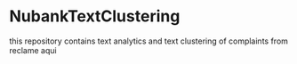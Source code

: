 # NubankTextClustering
this repository contains text analytics and text clustering of complaints from reclame aqui
 
